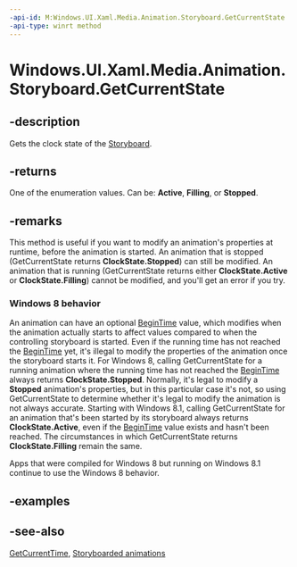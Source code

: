 ```yaml
---
-api-id: M:Windows.UI.Xaml.Media.Animation.Storyboard.GetCurrentState
-api-type: winrt method
---
```


<!-- Method syntax
public Windows.UI.Xaml.Media.Animation.ClockState GetCurrentState()
-->

# Windows.UI.Xaml.Media.Animation.Storyboard.GetCurrentState

## -description
Gets the clock state of the [Storyboard](storyboard.md).



## -returns
One of the enumeration values. Can be: **Active**, **Filling**, or **Stopped**.

## -remarks
This method is useful if you want to modify an animation's properties at runtime, before the animation is started. An animation that is stopped (GetCurrentState returns **ClockState.Stopped**) can still be modified. An animation that is running (GetCurrentState returns either **ClockState.Active** or **ClockState.Filling**) cannot be modified, and you'll get an error if you try.


<!--The following remark is relevant for Windows 8 > 8.1 migration. See WBB 462632-->
### Windows 8 behavior

An animation can have an optional [BeginTime](timeline_begintime.md) value, which modifies when the animation actually starts to affect values compared to when the controlling storyboard is started. Even if the running time has not reached the [BeginTime](timeline_begintime.md) yet, it's illegal to modify the properties of the animation once the storyboard starts it. For Windows 8, calling GetCurrentState for a running animation where the running time has not reached the [BeginTime](timeline_begintime.md) always returns **ClockState.Stopped**. Normally, it's legal to modify a **Stopped** animation's properties, but in this particular case it's not, so using GetCurrentState to determine whether it's legal to modify the animation is not always accurate. Starting with Windows 8.1, calling GetCurrentState for an animation that's been started by its storyboard always returns **ClockState.Active**, even if the [BeginTime](timeline_begintime.md) value exists and hasn't been reached. The circumstances in which GetCurrentState returns **ClockState.Filling** remain the same.

Apps that were compiled for Windows 8 but running on Windows 8.1 continue to use the Windows 8 behavior.

## -examples

## -see-also
[GetCurrentTime](storyboard_getcurrenttime_1338472985.md), [Storyboarded animations](/windows/uwp/graphics/storyboarded-animations)
